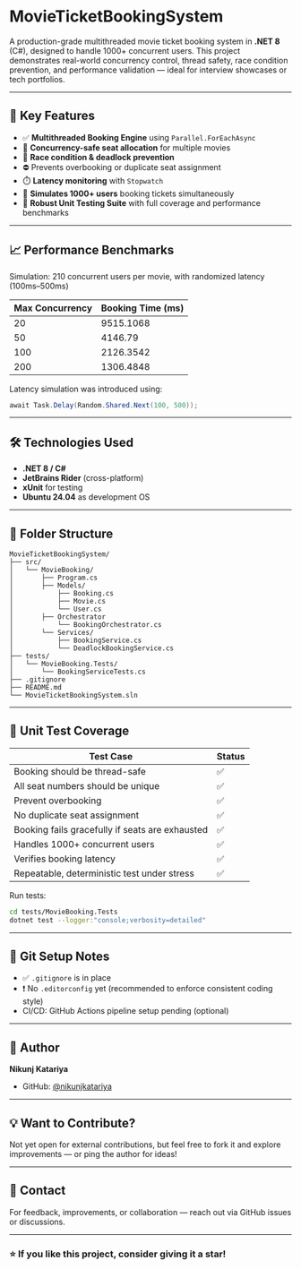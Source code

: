 # MovieTicketBookingSystem

A production-grade multithreaded movie ticket booking system in **.NET 8** (C#), designed to handle 1000+ concurrent users. This project demonstrates real-world concurrency control, thread safety, race condition prevention, and performance validation — ideal for interview showcases or tech portfolios.

---

## 🚀 Key Features

* ✅ **Multithreaded Booking Engine** using `Parallel.ForEachAsync`
* 🧠 **Concurrency-safe seat allocation** for multiple movies
* 🚫 **Race condition & deadlock prevention**
* ⛔ Prevents overbooking or duplicate seat assignment
* ⏱️ **Latency monitoring** with `Stopwatch`
* 🔁 **Simulates 1000+ users** booking tickets simultaneously
* 🧪 **Robust Unit Testing Suite** with full coverage and performance benchmarks

---

## 📈 Performance Benchmarks

Simulation: 210 concurrent users per movie, with randomized latency (100ms–500ms)

| Max Concurrency | Booking Time (ms) |
| --------------- | ----------------- |
| 20              | 9515.1068         |
| 50              | 4146.79           |
| 100             | 2126.3542         |
| 200             | 1306.4848         |

Latency simulation was introduced using:

```csharp
await Task.Delay(Random.Shared.Next(100, 500));
```

---

## 🛠️ Technologies Used

* **.NET 8 / C#**
* **JetBrains Rider** (cross-platform)
* **xUnit** for testing
* **Ubuntu 24.04** as development OS

---

## 📁 Folder Structure

```
MovieTicketBookingSystem/
├── src/
│   └── MovieBooking/
│       ├── Program.cs
│       ├── Models/
│           ├── Booking.cs
│           ├── Movie.cs
│           └── User.cs
│       ├── Orchestrator
│           └── BookingOrchestrator.cs
│       └── Services/
│           ├── BookingService.cs
│           └── DeadlockBookingService.cs
├── tests/
│   └── MovieBooking.Tests/
│       └── BookingServiceTests.cs
├── .gitignore
├── README.md
└── MovieTicketBookingSystem.sln
```

---

## 🧪 Unit Test Coverage

| Test Case                                       | Status |
| ----------------------------------------------- | ------ |
| Booking should be thread-safe                   | ✅      |
| All seat numbers should be unique               | ✅      |
| Prevent overbooking                             | ✅      |
| No duplicate seat assignment                    | ✅      |
| Booking fails gracefully if seats are exhausted | ✅      |
| Handles 1000+ concurrent users                  | ✅      |
| Verifies booking latency                        | ✅      |
| Repeatable, deterministic test under stress     | ✅      |

Run tests:

```bash
cd tests/MovieBooking.Tests
dotnet test --logger:"console;verbosity=detailed"
```

---

## 🔧 Git Setup Notes

* ✅ `.gitignore` is in place
* ❗ No `.editorconfig` yet (recommended to enforce consistent coding style)
* CI/CD: GitHub Actions pipeline setup pending (optional)


---

## 👤 Author

**Nikunj Katariya**

* GitHub: [@nikunjkatariya](https://github.com/nikunjkatariya)

---

## 💡 Want to Contribute?

Not yet open for external contributions, but feel free to fork it and explore improvements — or ping the author for ideas!

---

## 💬 Contact

For feedback, improvements, or collaboration — reach out via GitHub issues or discussions.

---

### ⭐ If you like this project, consider giving it a star!

